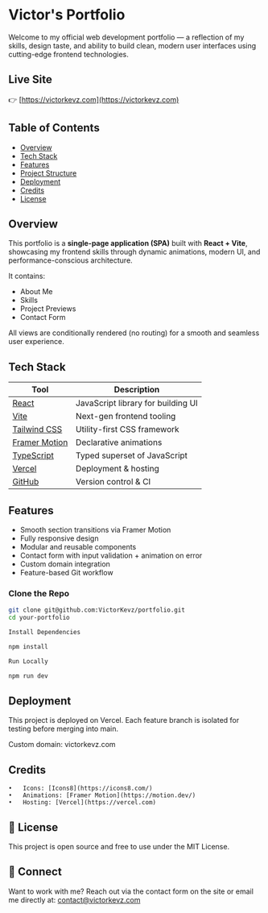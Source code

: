 # Victor's Portfolio 

Welcome to my official web development portfolio — a reflection of my skills, design taste, and ability to build clean, modern user interfaces using cutting-edge frontend technologies.

## Live Site

👉 [https://victorkevz.com](https://victorkevz.com)


##  Table of Contents

- [Overview](#-overview)
- [Tech Stack](#-tech-stack)
- [Features](#-features)
- [Project Structure](#-project-structure)
- [Deployment](#-deployment)
- [Credits](#-credits)
- [License](#-license)


## Overview

This portfolio is a **single-page application (SPA)** built with **React + Vite**, showcasing my frontend skills through dynamic animations, modern UI, and performance-conscious architecture.

It contains:
- About Me
- Skills
- Project Previews
- Contact Form

All views are conditionally rendered (no routing) for a smooth and seamless user experience.


## Tech Stack

| Tool | Description |
|------|-------------|
| [React](https://reactjs.org/) | JavaScript library for building UI |
| [Vite](https://vitejs.dev/) | Next-gen frontend tooling |
| [Tailwind CSS](https://tailwindcss.com/) | Utility-first CSS framework |
| [Framer Motion](https://www.framer.com/motion/) | Declarative animations |
| [TypeScript](https://www.typescriptlang.org/) | Typed superset of JavaScript |
| [Vercel](https://vercel.com/) | Deployment & hosting |
| [GitHub](https://github.com/) | Version control & CI |


## Features

- Smooth section transitions via Framer Motion
- Fully responsive design
- Modular and reusable components
- Contact form with input validation + animation on error
- Custom domain integration
- Feature-based Git workflow


### Clone the Repo

```bash
git clone git@github.com:VictorKevz/portfolio.git
cd your-portfolio

Install Dependencies

npm install

Run Locally

npm run dev

```


## Deployment

This project is deployed on Vercel. Each feature branch is isolated for testing before merging into main.

Custom domain: victorkevz.com



## Credits
	•	Icons: [Icons8](https://icons8.com/)
	•	Animations: [Framer Motion](https://motion.dev/)
	•	Hosting: [Vercel](https://vercel.com)


## 📄 License

This project is open source and free to use under the MIT License.


## 👋 Connect

Want to work with me? Reach out via the contact form on the site or email me directly at: contact@victorkevz.com


